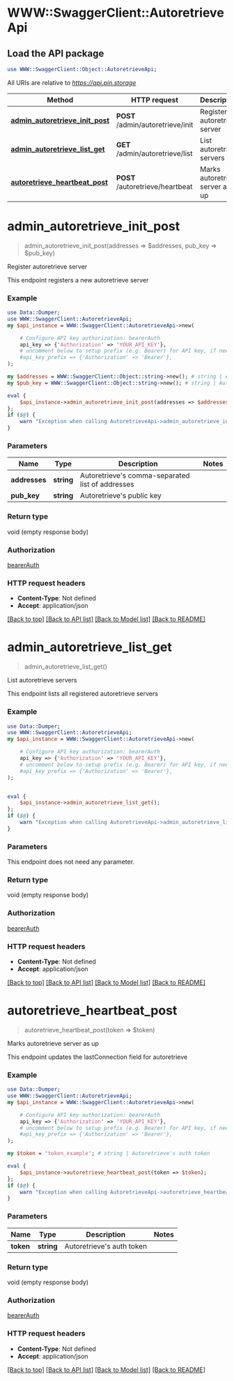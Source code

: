 # WWW::SwaggerClient::AutoretrieveApi

## Load the API package

```perl
use WWW::SwaggerClient::Object::AutoretrieveApi;
```

All URIs are relative to *https://api.pin.storage*

| Method                                                                              | HTTP request                      | Description                     |
| ----------------------------------------------------------------------------------- | --------------------------------- | ------------------------------- |
| [**admin_autoretrieve_init_post**](AutoretrieveApi.md#admin_autoretrieve_init_post) | **POST** /admin/autoretrieve/init | Register autoretrieve server    |
| [**admin_autoretrieve_list_get**](AutoretrieveApi.md#admin_autoretrieve_list_get)   | **GET** /admin/autoretrieve/list  | List autoretrieve servers       |
| [**autoretrieve_heartbeat_post**](AutoretrieveApi.md#autoretrieve_heartbeat_post)   | **POST** /autoretrieve/heartbeat  | Marks autoretrieve server as up |

# **admin_autoretrieve_init_post**

> admin_autoretrieve_init_post(addresses => $addresses, pub_key => $pub_key)

Register autoretrieve server

This endpoint registers a new autoretrieve server

### Example

```perl
use Data::Dumper;
use WWW::SwaggerClient::AutoretrieveApi;
my $api_instance = WWW::SwaggerClient::AutoretrieveApi->new(

    # Configure API key authorization: bearerAuth
    api_key => {'Authorization' => 'YOUR_API_KEY'},
    # uncomment below to setup prefix (e.g. Bearer) for API key, if needed
    #api_key_prefix => {'Authorization' => 'Bearer'},
);

my $addresses = WWW::SwaggerClient::Object::string->new(); # string | Autoretrieve's comma-separated list of addresses
my $pub_key = WWW::SwaggerClient::Object::string->new(); # string | Autoretrieve's public key

eval {
    $api_instance->admin_autoretrieve_init_post(addresses => $addresses, pub_key => $pub_key);
};
if ($@) {
    warn "Exception when calling AutoretrieveApi->admin_autoretrieve_init_post: $@\n";
}
```

### Parameters

| Name          | Type       | Description                                          | Notes |
| ------------- | ---------- | ---------------------------------------------------- | ----- |
| **addresses** | **string** | Autoretrieve&#39;s comma-separated list of addresses |
| **pub_key**   | **string** | Autoretrieve&#39;s public key                        |

### Return type

void (empty response body)

### Authorization

[bearerAuth](../README.md#bearerAuth)

### HTTP request headers

- **Content-Type**: Not defined
- **Accept**: application/json

[[Back to top]](#) [[Back to API list]](../README.md#documentation-for-api-endpoints) [[Back to Model list]](../README.md#documentation-for-models) [[Back to README]](../README.md)

# **admin_autoretrieve_list_get**

> admin_autoretrieve_list_get()

List autoretrieve servers

This endpoint lists all registered autoretrieve servers

### Example

```perl
use Data::Dumper;
use WWW::SwaggerClient::AutoretrieveApi;
my $api_instance = WWW::SwaggerClient::AutoretrieveApi->new(

    # Configure API key authorization: bearerAuth
    api_key => {'Authorization' => 'YOUR_API_KEY'},
    # uncomment below to setup prefix (e.g. Bearer) for API key, if needed
    #api_key_prefix => {'Authorization' => 'Bearer'},
);


eval {
    $api_instance->admin_autoretrieve_list_get();
};
if ($@) {
    warn "Exception when calling AutoretrieveApi->admin_autoretrieve_list_get: $@\n";
}
```

### Parameters

This endpoint does not need any parameter.

### Return type

void (empty response body)

### Authorization

[bearerAuth](../README.md#bearerAuth)

### HTTP request headers

- **Content-Type**: Not defined
- **Accept**: application/json

[[Back to top]](#) [[Back to API list]](../README.md#documentation-for-api-endpoints) [[Back to Model list]](../README.md#documentation-for-models) [[Back to README]](../README.md)

# **autoretrieve_heartbeat_post**

> autoretrieve_heartbeat_post(token => $token)

Marks autoretrieve server as up

This endpoint updates the lastConnection field for autoretrieve

### Example

```perl
use Data::Dumper;
use WWW::SwaggerClient::AutoretrieveApi;
my $api_instance = WWW::SwaggerClient::AutoretrieveApi->new(

    # Configure API key authorization: bearerAuth
    api_key => {'Authorization' => 'YOUR_API_KEY'},
    # uncomment below to setup prefix (e.g. Bearer) for API key, if needed
    #api_key_prefix => {'Authorization' => 'Bearer'},
);

my $token = 'token_example'; # string | Autoretrieve's auth token

eval {
    $api_instance->autoretrieve_heartbeat_post(token => $token);
};
if ($@) {
    warn "Exception when calling AutoretrieveApi->autoretrieve_heartbeat_post: $@\n";
}
```

### Parameters

| Name      | Type       | Description                   | Notes |
| --------- | ---------- | ----------------------------- | ----- |
| **token** | **string** | Autoretrieve&#39;s auth token |

### Return type

void (empty response body)

### Authorization

[bearerAuth](../README.md#bearerAuth)

### HTTP request headers

- **Content-Type**: Not defined
- **Accept**: application/json

[[Back to top]](#) [[Back to API list]](../README.md#documentation-for-api-endpoints) [[Back to Model list]](../README.md#documentation-for-models) [[Back to README]](../README.md)
